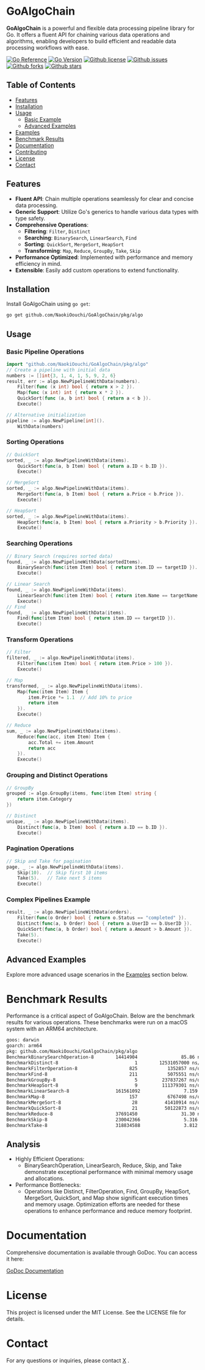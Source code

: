 # GoAlgoChain

**GoAlgoChain** is a powerful and flexible data processing pipeline library for Go. It offers a fluent API for chaining
various data operations and algorithms, enabling developers to build efficient and readable data processing workflows
with ease.

[![Go Reference](https://pkg.go.dev/badge/github.com/NaokiOouchi/GoAlgoChain/pkg/algo.svg)](https://pkg.go.dev/github.com/NaokiOouchi/GoAlgoChain/pkg/algo)
[![Go Version](https://img.shields.io/github/go-mod/go-version/NaokiOouchi/GoAlgoChain)](https://github.com/NaokiOouchi/GoAlgoChain/)
[![Github license](https://img.shields.io/github/license/NaokiOouchi/GoAlgoChain)](https://github.com/NaokiOouchi/GoAlgoChain/blob/main/LICENSE)
[![Github issues](https://img.shields.io/github/issues/NaokiOouchi/GoAlgoChain)](https://github.com/NaokiOouchi/GoAlgoChain/issues)
[![Github forks](https://img.shields.io/github/forks/NaokiOouchi/GoAlgoChain)](https://github.com/NaokiOouchi/GoAlgoChain/network/members)
[![Github stars](https://img.shields.io/github/stars/NaokiOouchi/GoAlgoChain)](https://github.com/NaokiOouchi/GoAlgoChain/stargazers)

## Table of Contents

- [Features](#features)
- [Installation](#installation)
- [Usage](#usage)
    - [Basic Example](#basic-example)
    - [Advanced Examples](#advanced-examples)
- [Examples](#examples)
- [Benchmark Results](#benchmark-results)
- [Documentation](#documentation)
- [Contributing](#contributing)
- [License](#license)
- [Contact](#contact)

## Features

- **Fluent API**: Chain multiple operations seamlessly for clear and concise data processing.
- **Generic Support**: Utilize Go's generics to handle various data types with type safety.
- **Comprehensive Operations**:
    - **Filtering**: `Filter`, `Distinct`
    - **Searching**: `BinarySearch`, `LinearSearch`, `Find`
    - **Sorting**: `QuickSort`, `MergeSort`, `HeapSort`
    - **Transforming**: `Map`, `Reduce`, `GroupBy`, `Take`, `Skip`
- **Performance Optimized**: Implemented with performance and memory efficiency in mind.
- **Extensible**: Easily add custom operations to extend functionality.

## Installation

Install GoAlgoChain using `go get`:

```bash
go get github.com/NaokiOouchi/GoAlgoChain/pkg/algo
```

## Usage

### Basic Pipeline Operations

```go
import "github.com/NaokiOouchi/GoAlgoChain/pkg/algo"
// Create a pipeline with initial data
numbers := []int{3, 1, 4, 1, 5, 9, 2, 6}
result, err := algo.NewPipelineWithData(numbers).
    Filter(func (x int) bool { return x > 2 }).
    Map(func (x int) int { return x * 2 }).
    QuickSort(func (a, b int) bool { return a < b }).
    Execute()

// Alternative initialization
pipeline := algo.NewPipeline[int]().
    WithData(numbers)
```

### Sorting Operations

```go
// QuickSort
sorted, _ := algo.NewPipelineWithData(items).
    QuickSort(func(a, b Item) bool { return a.ID < b.ID }).
    Execute()

// MergeSort
sorted, _ := algo.NewPipelineWithData(items).
    MergeSort(func(a, b Item) bool { return a.Price < b.Price }).
    Execute()

// HeapSort
sorted, _ := algo.NewPipelineWithData(items).
    HeapSort(func(a, b Item) bool { return a.Priority > b.Priority }).
    Execute()
```

### Searching Operations
```go
// Binary Search (requires sorted data)
found, _ := algo.NewPipelineWithData(sortedItems).
    BinarySearch(func(item Item) bool { return item.ID == targetID }).
    Execute()

// Linear Search
found, _ := algo.NewPipelineWithData(items).
    LinearSearch(func(item Item) bool { return item.Name == targetName }).
    Execute()
// Find
found, _ := algo.NewPipelineWithData(items).
    Find(func(item Item) bool { return item.ID == targetID }).
    Execute()
```

### Transform Operations
```go
// Filter
filtered, _ := algo.NewPipelineWithData(items).
    Filter(func(item Item) bool { return item.Price > 100 }).
    Execute()

// Map
transformed, _ := algo.NewPipelineWithData(items).
    Map(func(item Item) Item { 
        item.Price *= 1.1  // Add 10% to price
        return item 
    }).
    Execute()

// Reduce
sum, _ := algo.NewPipelineWithData(items).
    Reduce(func(acc, item Item) Item {
        acc.Total += item.Amount
        return acc
    }).
    Execute()
```

### Grouping and Distinct Operations
```go
// GroupBy
grouped := algo.GroupBy(items, func(item Item) string { 
    return item.Category 
})

// Distinct
unique, _ := algo.NewPipelineWithData(items).
    Distinct(func(a, b Item) bool { return a.ID == b.ID }).
    Execute()
```

### Pagination Operations
```go
// Skip and Take for pagination
page, _ := algo.NewPipelineWithData(items).
    Skip(10).  // Skip first 10 items
    Take(5).   // Take next 5 items
    Execute()
```

### Complex Pipelines Example
```go
result, _ := algo.NewPipelineWithData(orders).
    Filter(func(o Order) bool { return o.Status == "completed" }).
    Distinct(func(a, b Order) bool { return a.UserID == b.UserID }).
    QuickSort(func(a, b Order) bool { return a.Amount > b.Amount }).
    Take(5).
    Execute()
```

## Advanced Examples
Explore more advanced usage scenarios in the [Examples](/example) section below.

# Benchmark Results
Performance is a critical aspect of GoAlgoChain. Below are the benchmark results for various operations. These benchmarks were run on a macOS system with an ARM64 architecture.

```bash
goos: darwin
goarch: arm64
pkg: github.com/NaokiOouchi/GoAlgoChain/pkg/algo
BenchmarkBinarySearchOperation-8        14414904                85.86 ns/op            0 B/op          0 allocs/op
BenchmarkDistinct-8                            1        12531057000 ns/op       17764960 B/op         29 allocs/op
BenchmarkFilterOperation-8                   825           1352857 ns/op         4010746 B/op          1 allocs/op
BenchmarkFind-8                              211           5075551 ns/op        17764973 B/op         29 allocs/op
BenchmarkGroupBy-8                             5         237837267 ns/op        149867550 B/op    999427 allocs/op
BenchmarkHeapSort-8                            9         111379301 ns/op               0 B/op          0 allocs/op
BenchmarkLinearSearch-8                 161561092                7.159 ns/op           0 B/op          0 allocs/op
BenchmarkMap-8                               157           6767498 ns/op        32006145 B/op          1 allocs/op
BenchmarkMergeSort-8                          28          41410914 ns/op         8003587 B/op          1 allocs/op
BenchmarkQuickSort-8                          21          50122873 ns/op               0 B/op          0 allocs/op
BenchmarkReduce-8                       37691450                31.30 ns/op           32 B/op          1 allocs/op
BenchmarkSkip-8                         230042366                5.316 ns/op           0 B/op          0 allocs/op
BenchmarkTake-8                         318834588                3.812 ns/op           0 B/op          0 allocs/op
```

## Analysis
- Highly Efficient Operations:
  - BinarySearchOperation, LinearSearch, Reduce, Skip, and Take demonstrate exceptional performance with minimal memory usage and allocations.
- Performance Bottlenecks:
  - Operations like Distinct, FilterOperation, Find, GroupBy, HeapSort, MergeSort, QuickSort, and Map show significant execution times and memory usage. Optimization efforts are needed for these operations to enhance performance and reduce memory footprint.

# Documentation
Comprehensive documentation is available through GoDoc. You can access it here:

[GoDoc Documentation](https://pkg.go.dev/github.com/NaokiOouchi/GoAlgoChain/pkg/algo)

# License
This project is licensed under the MIT License. See the LICENSE file for details.

# Contact
For any questions or inquiries, please contact [X](https://x.com/NaoNoaNaoNoaN) .
